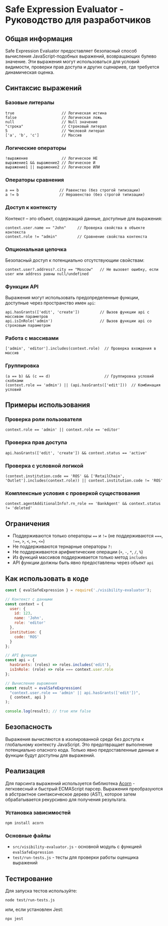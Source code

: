# Safe Expression Evaluator - Руководство для разработчиков

## Общая информация

Safe Expression Evaluator предоставляет безопасный способ вычисления JavaScript-подобных выражений, возвращающих булево значение. Эти выражения могут использоваться для условий видимости, проверки прав доступа и других сценариев, где требуется динамическая оценка.

## Синтаксис выражений

### Базовые литералы

```
true                     // Логическая истина
false                    // Логическая ложь
null                     // Null значение
"строка"                 // Строковый литерал
5                        // Числовой литерал
['a', 'b', 'c']          // Массив
```

### Логические операторы

```
!выражение               // Логическое НЕ
выражение1 && выражение2 // Логическое И
выражение1 || выражение2 // Логическое ИЛИ
```

### Операторы сравнения

```
a == b                  // Равенство (без строгой типизации)
a != b                  // Неравенство (без строгой типизации)
```

### Доступ к контексту

Контекст – это объект, содержащий данные, доступные для выражения:

```
context.user.name == "John"     // Проверка свойства в объекте контекста
context.role != "admin"         // Сравнение свойства контекста
```

### Опциональная цепочка

Безопасный доступ к потенциально отсутствующим свойствам:

```
context.user?.address?.city == "Moscow"   // Не вызовет ошибку, если user или address равны null/undefined
```

### Функции API

Выражения могут использовать предопределенные функции, доступные через пространство имен `api`:

```
api.hasGrants(['edit', 'create'])         // Вызов функции api с массивом параметров
api.isInRole('admin')                     // Вызов функции api со строковым параметром
```

### Работа с массивами

```
['admin', 'editor'].includes(context.role)  // Проверка вхождения в массив
```

### Группировка

```
(a == b) && (c == d)                        // Группировка условий скобками
(context.role == 'admin') || (api.hasGrants(['edit']))  // Комбинация условий
```

## Примеры использования

### Проверка роли пользователя

```
context.role == 'admin' || context.role == 'editor'
```

### Проверка прав доступа

```
api.hasGrants(['edit', 'create']) && context.status == 'active'
```

### Проверка с условной логикой

```
(context.institution.code == 'ROS' && ['RetailChain', 'Outlet'].includes(context.role)) || context.institution.code != 'ROS'
```

### Комплексные условия с проверкой существования

```
context.agentAdditionalInfo?.rn_role == 'BankAgent' && context.status != 'deleted'
```

## Ограничения

* Поддерживаются только операторы `==` и `!=` (не поддерживаются `===`, `!==`, `>`, `<`, `>=`, `<=`)
* Не поддерживаются тернарные операторы `?:`
* Не поддерживаются арифметические операции (`+`, `-`, `*`, `/`, `%`)
* Из функций массивов поддерживается только метод `includes`
* API функции должны быть явно предоставлены через объект `api`

## Как использовать в коде

```javascript
const { evalSafeExpression } = require('./visibility-evaluator');

// Контекст с данными
const context = {
  user: { 
    id: 123, 
    name: 'John',
    role: 'editor'
  },
  institution: { 
    code: 'ROS' 
  }
};

// API функции
const api = {
  hasGrants: (roles) => roles.includes('edit'),
  isInRole: (role) => role === context.user.role
};

// Вычисление выражения
const result = evalSafeExpression(
  "context.user.role == 'admin' || api.hasGrants(['edit'])", 
  { context, api }
);

console.log(result); // true или false
```

## Безопасность

Выражения вычисляются в изолированной среде без доступа к глобальному контексту JavaScript. Это предотвращает выполнение потенциально опасного кода. Только явно предоставленные данные и функции будут доступны для выражений.

## Реализация

Для парсинга выражений используется библиотека [Acorn](https://github.com/acornjs/acorn) - легковесный и быстрый ECMAScript парсер. Выражения преобразуются в абстрактное синтаксическое дерево (AST), которое затем обрабатывается рекурсивно для получения результата.

### Установка зависимостей

```
npm install acorn
```

### Основные файлы

* `src/visibility-evaluator.js` - основной модуль с функцией `evalSafeExpression`
* `test/run-tests.js` - тесты для проверки работы оценщика выражений

## Тестирование

Для запуска тестов используйте:

```
node test/run-tests.js
```

или, если установлен Jest:

```
npx jest
``` 